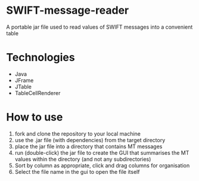 # SWIFT-message-reader
A portable jar file used to read values of SWIFT messages into a convenient table

# Technologies
- Java
- JFrame
- JTable
- TableCellRenderer

# How to use
1. fork and clone the repository to your local machine
2. use the .jar file (with dependencies) from the target directory
3. place the jar file into a directory that contains MT messages
4. run (double-click) the jar file to create the GUI that summarises the MT values within the directory (and not any subdirectories)
5. Sort by column as appropriate, click and drag columns for organisation
6. Select the file name in the gui to open the file itself

